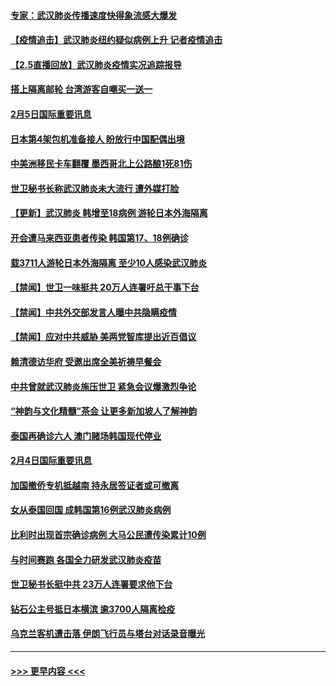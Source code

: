 #### [专家：武汉肺炎传播速度快得象流感大爆发](../pages/prog202/a102770132.md?t=02060455) 
#### [【疫情追击】武汉肺炎纽约疑似病例上升 记者疫情追击](../pages/prog202/a102770000.md?t=02060455) 
#### [【2.5直播回放】武汉肺炎疫情实况追踪报导](../pages/prog202/a102769913.md?t=02060455) 
#### [搭上隔离邮轮 台湾游客自嘲买一送一](../pages/prog202/a102769845.md?t=02060455) 
#### [2月5日国际重要讯息](../pages/prog202/a102769821.md?t=02060455) 
#### [日本第4架包机准备接人 盼放行中国配偶出境](../pages/prog202/a102769765.md?t=02060455) 
#### [中美洲移民卡车翻覆 墨西哥北上公路酿1死81伤](../pages/prog202/a102769703.md?t=02060455) 
#### [世卫秘书长称武汉肺炎未大流行 遭外媒打脸](../pages/prog202/a102769679.md?t=02060455) 
#### [【更新】武汉肺炎 韩增至18病例 游轮日本外海隔离](../pages/prog202/a102758911.md?t=02060455) 
#### [开会遭马来西亚患者传染 韩国第17、18例确诊](../pages/prog202/a102769600.md?t=02060455) 
#### [载3711人游轮日本外海隔离 至少10人感染武汉肺炎](../pages/prog202/a102769538.md?t=02060455) 
#### [【禁闻】世卫一味挺共 20万人连署吁总干事下台](../pages/prog202/a102769445.md?t=02060455) 
#### [【禁闻】中共外交部发言人曝中共隐瞒疫情](../pages/prog202/a102769400.md?t=02060455) 
#### [【禁闻】应对中共威胁 美两党智库提出近百倡议](../pages/prog202/a102769357.md?t=02060455) 
#### [赖清德访华府  受邀出席全美祈祷早餐会](../pages/prog202/a102769350.md?t=02060455) 
#### [中共曾就武汉肺炎施压世卫 紧急会议爆激烈争论](../pages/prog202/a102769312.md?t=02060455) 
#### [“神韵与文化精髓”茶会 让更多新加坡人了解神韵](../pages/prog202/a102769286.md?t=02060455) 
#### [泰国再确诊六人 澳门赌场韩国现代停业](../pages/prog202/a102769239.md?t=02060455) 
#### [2月4日国际重要讯息](../pages/prog202/a102768884.md?t=02060455) 
#### [加国撤侨专机抵越南 持永居签证者或可撤离](../pages/prog202/a102768877.md?t=02060455) 
#### [女从泰国回国 成韩国第16例武汉肺炎病例](../pages/prog202/a102768669.md?t=02060455) 
#### [比利时出现首宗确诊病例 大马公民遭传染累计10例](../pages/prog202/a102768824.md?t=02060455) 
#### [与时间赛跑 各国全力研发武汉肺炎疫苗](../pages/prog202/a102768738.md?t=02060455) 
#### [世卫秘书长挺中共 23万人连署要求他下台](../pages/prog202/a102768717.md?t=02060455) 
#### [钻石公主号抵日本横滨 逾3700人隔离检疫](../pages/prog202/a102768714.md?t=02060455) 
#### [乌克兰客机遭击落 伊朗飞行员与塔台对话录音曝光](../pages/prog202/a102768645.md?t=02060455) 

----
#### [ >>> 更早内容 <<< ](../indexes/prog202-earlier.md)
